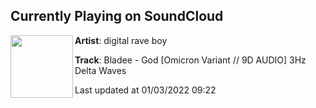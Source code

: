 ## Currently Playing on SoundCloud

[<img align="left" width="100" src="https://i1.sndcdn.com/artworks-X08yyWgMf519nl7E-ZniyPg-t500x500.jpg">](https://soundcloud.com/digitalraveboy/bladee-god-omicron-variant-9d-audio-3hz-delta-waves)

**Artist**: digital rave boy 

**Track**: Bladee - God [Omicron Variant // 9D AUDIO] 3Hz Delta Waves

Last updated at 01/03/2022 09:22
